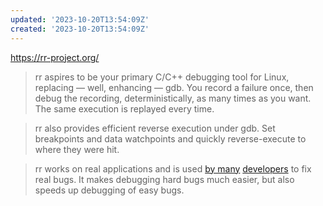 ```yaml
---
updated: '2023-10-20T13:54:09Z'
created: '2023-10-20T13:54:09Z'
---
```

https://rr-project.org/

> rr aspires to be your primary C/C++ debugging tool for Linux, replacing — well, enhancing — gdb. You record a failure once, then debug the recording, deterministically, as many times as you want. The same execution is replayed every time.

> rr also provides efficient reverse execution under gdb. Set breakpoints and data watchpoints and quickly reverse-execute to where they were hit.

> rr works on real applications and is used [by many](https://github.com/rr-debugger/rr/wiki/Testimonials) [developers](https://twitter.com/chandlerc1024/status/879962014860193792) to fix real bugs. It makes debugging hard bugs much easier, but also speeds up debugging of easy bugs.


